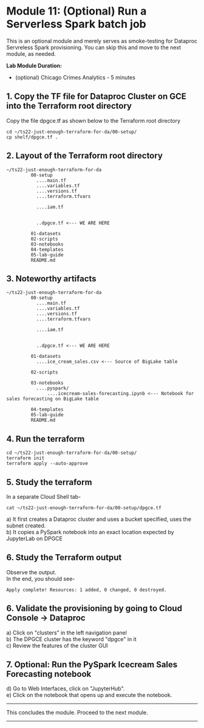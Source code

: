 # Module 11: (Optional) Run a Serverless Spark batch job

This is an optional module and merely serves as smoke-testing for Dataproc Servreless Spark provisioning. You can skip this and move to the next module, as needed.

**Lab Module Duration:** <br>
- (optional) Chicago Crimes Analytics - 5 minutes

## 1. Copy the TF file for Dataproc Cluster on GCE into the Terraform root directory
Copy the file dpgce.tf as shown below to the Terraform root directory<br>
```
cd ~/ts22-just-enough-terraform-for-da/00-setup/
cp shelf/dpgce.tf .
```

## 2. Layout of the Terraform root directory
```
~/ts22-just-enough-terraform-for-da
         00-setup
           ....main.tf
           ....variables.tf
           ....versions.tf
           ....terraform.tfvars 
           
           ....iam.tf 
           
           
           ..dpgce.tf <--- WE ARE HERE
           
         01-datasets
         02-scripts
         03-notebooks
         04-templates
         05-lab-guide
         README.md
```

## 3. Noteworthy artifacts

```
~/ts22-just-enough-terraform-for-da
         00-setup
           ....main.tf
           ....variables.tf
           ....versions.tf
           ....terraform.tfvars 
           
           ....iam.tf 
           
           
           ..dpgce.tf <--- WE ARE HERE
           
         01-datasets
           ....ice_cream_sales.csv <--- Source of BigLake table
           
         02-scripts
         
         03-notebooks
           ....pyspark/
               ....icecream-sales-forecasting.ipynb <--- Notebook for sales forecasting on BigLake table
         
         04-templates
         05-lab-guide
         README.md
```


## 4. Run the terraform
```
cd ~/ts22-just-enough-terraform-for-da/00-setup/
terraform init
terraform apply --auto-approve
```
 
## 5. Study the terraform
In a separate Cloud Shell tab-
```
cat ~/ts22-just-enough-terraform-for-da/00-setup/dpgce.tf
```
a) It first creates a Dataproc cluster and uses a bucket specified, uses the subnet created.<br>
b) It copies a PySpark notebook into an exact location expected by JupyterLab on DPGCE


## 6. Study the Terraform output
Observe the output.<br>
In the end, you should see-<br>
 ```
Apply complete! Resources: 1 added, 0 changed, 0 destroyed.
 ```
 
## 6. Validate the provisioning by going to Cloud Console -> Dataproc

a) Click on "clusters" in the left navigation panel<br>
b) The DPGCE cluster has the keyword "dpgce" in it<br>
c) Review the features of the cluster GUI<br>

## 7. Optional: Run the PySpark Icecream Sales Forecasting notebook
d) Go to Web Interfaces, click on "JupyterHub".<br>
e) Click on the notebook that opens up and execute the notebook. <br>

<hr>

This concludes the module. Proceed to the next module.

<hr>

